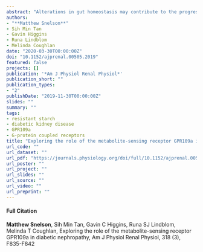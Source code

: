 ```yaml
---
abstract: "Alterations in gut homeostasis may contribute to the progression of diabetic nephropathy. There has been recent attention on the renoprotective effects of metabolite-sensing receptors in chronic renal injury, including the G protein-coupled receptor (GPR)109a, which ligates the short-chain fatty acid butyrate. However, the role of GPR109a in the development of diabetic nephropathy, a milieu of diminished microbiome-derived metabolites, has not yet been determined. The present study aimed to assess the effects of insufficient GPR109a signaling, via genetic deletion of GPR109a, on the development of renal injury in diabetic nephropathy. Gpr109a-/- mice or their wild-type littermates (Gpr109a+/+) were rendered diabetic with streptozotocin. Mice received a control diet or an isocaloric high-fiber diet (12.5% resistant starch) for 24 wk, and gastrointestinal permeability and renal injury were determined. Diabetes was associated with increased albuminuria, glomerulosclerosis, and inflammation. In comparison, Gpr109a-/- mice with diabetes did not show an altered renal phenotype. Resistant starch supplementation did not afford protection from renal injury in diabetic nephropathy. While diabetes was associated with alterations in intestinal morphology, intestinal permeability assessed in vivo using the FITC-dextran test was unaltered. GPR109a deletion did not worsen gastrointestinal permeability. Furthermore, 12.5% resistant starch supplementation, at physiological concentrations, had no effect on intestinal permeability or morphology. The results of this study indicate that GPR109a does not play a critical role in intestinal homeostasis in a model of type 1 diabetes or in the development of diabetic nephropathy."
authors:
- "**Matthew Snelson**"
- Sih Min Tan
- Gavin Higgins
- Runa Lindblom
- Melinda Coughlan
date: "2020-03-30T00:00:00Z"
doi: "10.1152/ajprenal.00505.2019"
featured: false
projects: []
publication: '*Am J Physiol Renal Physiol*'
publication_short: ""
publication_types:
- "2"
publishDate: "2019-11-30T00:00:00Z"
slides: ""
summary: ""
tags:
- resistant starch
- diabetic kidney disease
- GPR109a
- G-protein coupled receptors
title: "Exploring the role of the metabolite-sensing receptor GPR109a in diabetic nephropathy" 
url_code: ""
url_dataset: ""
url_pdf: "https://journals.physiology.org/doi/full/10.1152/ajprenal.00505.2019?rfr_dat=cr_pub++0www.ncbi.nlm.nih.gov&url_ver=Z39.88-2003&rfr_id=ori%3Arid%3Acrossref.org"
url_poster: ""
url_project: ""
url_slides: ""
url_source: ""
url_video: ""
url_preprint: ""
---
```


#### Full Citation
**Matthew Snelson**, Sih Min Tan, Gavin C Higgins, Runa SJ Lindblom, Melinda T Coughlan, Exploring the role of the metabolite-sensing receptor GPR109a in diabetic nephropathy,  Am J Physiol Renal Physiol, 318 (3), F835-F842 
